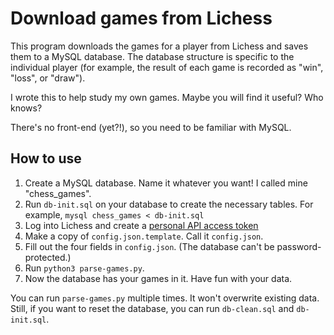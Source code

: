 # Download games from Lichess

This program downloads the games for a player from Lichess and saves them to a MySQL database. The database structure is specific to the individual player (for example, the result of each game is recorded as "win", "loss", or "draw").

I wrote this to help study my own games. Maybe you will find it useful? Who knows?

There's no front-end (yet?!), so you need to be familiar with MySQL.

## How to use

1. Create a MySQL database. Name it whatever you want! I called mine "chess_games".
2. Run `db-init.sql` on your database to create the necessary tables. For example, `mysql chess_games < db-init.sql`
2. Log into Lichess and create a [personal API access token](https://lichess.org/account/oauth/token)
3. Make a copy of `config.json.template`. Call it `config.json`.
4. Fill out the four fields in `config.json`. (The database can't be password-protected.)
5. Run `python3 parse-games.py`.
6. Now the database has your games in it. Have fun with your data.

You can run `parse-games.py` multiple times. It won't overwrite existing data. Still, if you want to reset the database, you can run `db-clean.sql` and `db-init.sql`.
